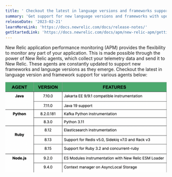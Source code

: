 ```yaml
---
title: ' Checkout the latest in language versions and frameworks support'
summary: 'Get support for new language versions and frameworks with updated agents'
releaseDate: '2023-02-21'
learnMoreLink: 'https://docs.newrelic.com/docs/release-notes/'
getStartedLink: 'https://docs.newrelic.com/docs/apm/new-relic-apm/getting-started/introduction-apm/#get-started'
---
```


New Relic application performance monitoring (APM) provides the flexibility to monitor any part of your application. This is made possible through the power of New Relic agents, which collect your telemetry data and send it to New Relic. These agents are constantly updated to support new frameworks and language versions as they emerge.  Checkout the latest in language version and framework support for various agents below:

![Supported frameworks](./images/agent_framework.png "A screenshot that shows latest frameworks supported by agents")


